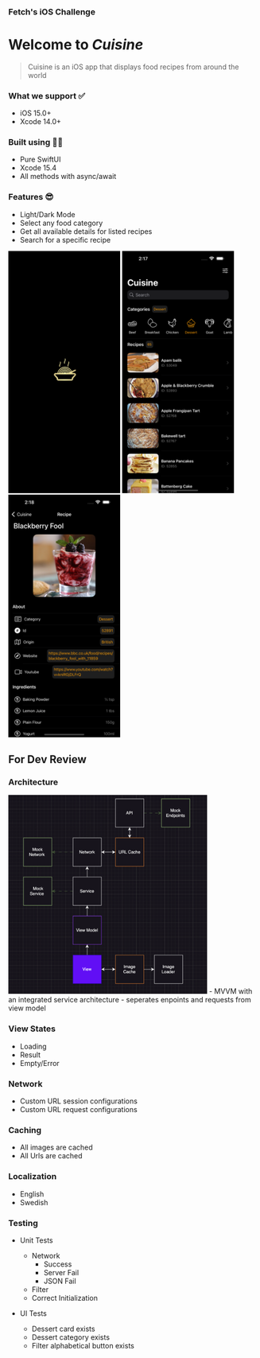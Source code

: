 ### Fetch's iOS Challenge

 # Welcome to *Cuisine*
> Cuisine is an iOS app that displays food recipes from around the world

### What we support ✅
- iOS 15.0+
- Xcode 14.0+

### Built using 👷🏻
- Pure SwiftUI
- Xcode 15.4
- All methods with async/await

### Features 😎
- Light/Dark Mode
- Select any food category
- Get all available details for listed recipes
- Search for a specific recipe
<p>
<img src="CuisineLaunchLogo.png" width="225" height="487.5">
<img src="Simulator Screenshot - Clone 1 of iPhone 15 Pro Max - 2024-06-08 at 14.17.50.png" width="225" height="487.5">
<img src="Simulator Screenshot - Clone 1 of iPhone 15 Pro Max - 2024-06-08 at 14.18.15.png" width="225" height="487.5">
</p>


## For Dev Review

### Architecture
  <img src="Cuisine System Design.png" width="400" height="400">
- MVVM with an integrated service architecture
  - seperates enpoints and requests from view model

### View States
- Loading
- Result
- Empty/Error

### Network
- Custom URL session configurations
- Custom URL request configurations

### Caching
- All images are cached
- All Urls are cached

### Localization 
- English
- Swedish

### Testing
- Unit Tests
  - Network
    - Success
    - Server Fail
    - JSON Fail
  - Filter
  - Correct Initialization
    
- UI Tests
  - Dessert card exists
  - Dessert category exists
  - Filter alphabetical button exists
